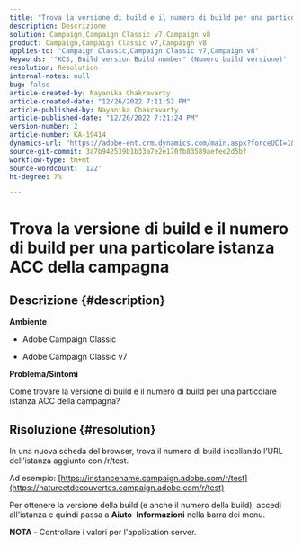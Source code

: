 ```yaml
---
title: "Trova la versione di build e il numero di build per una particolare istanza ACC di campagna"
description: Descrizione
solution: Campaign,Campaign Classic v7,Campaign v8
product: Campaign,Campaign Classic v7,Campaign v8
applies-to: "Campaign Classic,Campaign Classic v7,Campaign v8"
keywords: '"KCS, Build version Build number" (Numero build versione)'
resolution: Resolution
internal-notes: null
bug: false
article-created-by: Nayanika Chakravarty
article-created-date: "12/26/2022 7:11:52 PM"
article-published-by: Nayanika Chakravarty
article-published-date: "12/26/2022 7:21:24 PM"
version-number: 2
article-number: KA-19414
dynamics-url: "https://adobe-ent.crm.dynamics.com/main.aspx?forceUCI=1&pagetype=entityrecord&etn=knowledgearticle&id=c2de4e26-5185-ed11-81ac-6045bd006b4b"
source-git-commit: 3a7b942539b1b33a7e2e170fb83589aefee2d5bf
workflow-type: tm+mt
source-wordcount: '122'
ht-degree: 7%

---
```


# Trova la versione di build e il numero di build per una particolare istanza ACC della campagna

## Descrizione {#description}


<b>Ambiente</b>

- Adobe Campaign Classic

- Adobe Campaign Classic v7

<b>Problema/Sintomi</b>

Come trovare la versione di build e il numero di build per una particolare istanza ACC della campagna?


## Risoluzione {#resolution}


In una nuova scheda del browser, trova il numero di build incollando l’URL dell’istanza aggiunto con /r/test.

Ad esempio: [https://instancename.campaign.adobe.com/r/test](https://natureetdecouvertes.campaign.adobe.com/r/test)

Per ottenere la versione della build (e anche il numero della build), accedi all&#39;istanza e quindi passa a <b>Aiuto</b>  <b>Informazioni</b> nella barra dei menu.

<b>NOTA </b>- Controllare i valori per l&#39;application server.
